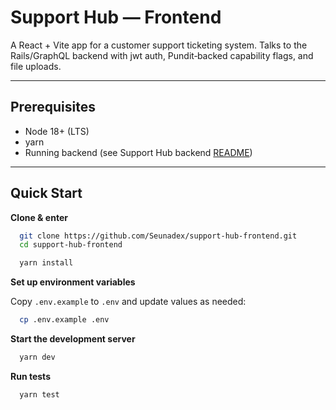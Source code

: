 # Support Hub — Frontend

A React + Vite app for a customer support ticketing system.
Talks to the Rails/GraphQL backend with jwt auth, Pundit‑backed capability flags, and file uploads.

---

## Prerequisites

- Node 18+ (LTS)
- yarn
- Running backend (see Support Hub backend [README](https://github.com/Seunadex/support-hub-backend?tab=readme-ov-file#readme))

---

## Quick Start

**Clone & enter**

```bash
  git clone https://github.com/Seunadex/support-hub-frontend.git
  cd support-hub-frontend

  yarn install
```

**Set up environment variables**

Copy `.env.example` to `.env` and update values as needed:

```bash
  cp .env.example .env
```

**Start the development server**

```bash
  yarn dev
```

**Run tests**

```bash
  yarn test
```
